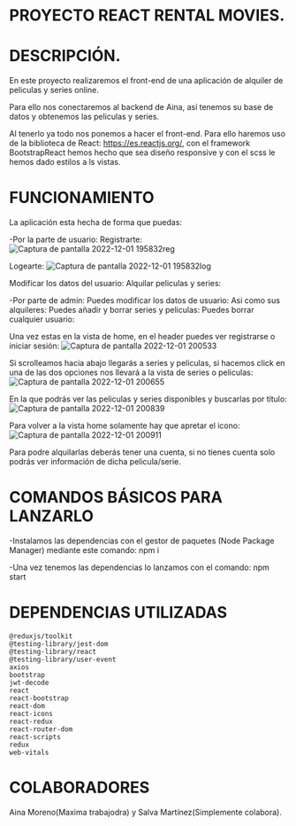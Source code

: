 # PROYECTO REACT RENTAL MOVIES.

# DESCRIPCIÓN.

En este proyecto realizaremos el front-end de una aplicación de alquiler de peliculas y series online.

Para ello nos conectaremos al backend de Aina, así tenemos su base de datos y obtenemos las peliculas y series.

Al tenerlo ya todo nos ponemos a hacer el front-end. Para ello haremos uso de la biblioteca de React: https://es.reactjs.org/, 
con el framework BootstrapReact hemos hecho que sea diseño responsive y con el scss le hemos dado estilos a ls vistas.

# FUNCIONAMIENTO
La aplicación esta hecha de forma que puedas:

-Por la parte de usuario:
 Registrarte:
 ![Captura de pantalla 2022-12-01 195832reg](https://user-images.githubusercontent.com/114058655/205137518-5192b238-c19e-4819-b628-3716bc7c31f5.png)

 Logearte: 
 ![Captura de pantalla 2022-12-01 195832log](https://user-images.githubusercontent.com/114058655/205137675-caa6c7bb-91c3-4d0d-aa97-d10b7f8c267f.png)

 Modificar los datos del usuario:
 Alquilar peliculas y series:

-Por parte de admin: 
 Puedes modificar los datos de usuario:
 Asi como sus alquileres: 
 Puedes añadir y borrar series y peliculas: 
 Puedes borrar cualquier usuario:

Una vez estas en la vista de home, en el header puedes ver registrarse o iniciar sesión: 
![Captura de pantalla 2022-12-01 200533](https://user-images.githubusercontent.com/114058655/205138375-c9585fe3-b9a2-41ea-b076-f844d999bd36.png)

Si scrolleamos hacia abajo llegarás a series y peliculas, si hacemos click en una de las dos opciones nos llevará a la vista de series o peliculas: 
![Captura de pantalla 2022-12-01 200655](https://user-images.githubusercontent.com/114058655/205138619-29276950-309f-480b-b443-4ef5723074fa.png)

En la que podrás ver las peliculas y series disponibles y buscarlas por título: 
![Captura de pantalla 2022-12-01 200839](https://user-images.githubusercontent.com/114058655/205138878-d1b1265b-721d-41be-ba7d-88af42cc57eb.png)

Para volver a la vista home solamente hay que apretar el icono:
![Captura de pantalla 2022-12-01 200911](https://user-images.githubusercontent.com/114058655/205138960-b953a4a1-f12a-4d21-9dba-79e6fb80b6c5.png)

Para podre alquilarlas deberás tener una cuenta, si no tienes cuenta solo podrás ver información de dicha pelicula/serie.

# COMANDOS BÁSICOS PARA LANZARLO

-Instalamos las dependencias con el gestor de paquetes (Node Package Manager) mediante este comando: npm i

-Una vez tenemos las dependencias lo lanzamos con el comando: npm start

# DEPENDENCIAS UTILIZADAS

    @reduxjs/toolkit
    @testing-library/jest-dom
    @testing-library/react
    @testing-library/user-event
    axios
    bootstrap
    jwt-decode
    react
    react-bootstrap
    react-dom
    react-icons
    react-redux
    react-router-dom
    react-scripts
    redux
    web-vitals
    
# COLABORADORES

Aina Moreno(Maxima trabajodra) y Salva Martínez(Simplemente colabora).
